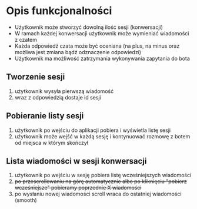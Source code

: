 # Opis funkcjonalności

- Użytkownik może stworzyć dowolną ilość sesji (konwersacji)
- W ramach każdej konwersacji użytkownik może wymieniać wiadomości z czatem
- Każda odpowiedź czata może być oceniana (na plus, na minus oraz możliwa jest zmiana bądź odznaczenie odpowiedzi)
- Użytkownik ma możliwość zatrzymania wykonywania zapytania do bota

## Tworzenie sesji
1) użytkownik wysyła pierwszą wiadomość
2) wraz z odpowiedzią dostaje id sesji

## Pobieranie listy sesji
1) użytkownik po wejściu do aplikacji pobiera i wyświetla listę sesji
2) użytkownik może wejść w każdą sesję i kontynuować rozmowę z botem od miejsca w którym skończył
## Lista wiadomości w sesji konwersacji
1) użytkownik po wejściu w sesję pobiera listę wcześniejszych wiadomości
2) ~~po przescrollowaniu na górę automatycznie albo po kliknięciu "pobierz wcześniejsze" pobieramy poprzednie X wiadomości~~
3) po wysłaniu nowej wiadomości scroll wraca do ostatniej wiadomości (smooth)